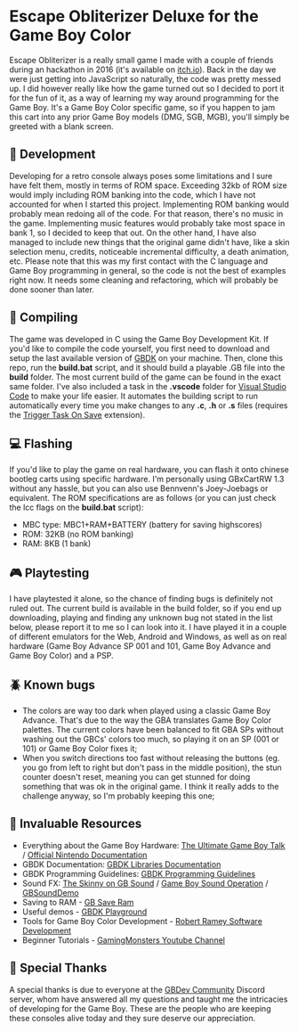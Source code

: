 # Escape Obliterizer Deluxe for the Game Boy Color
Escape Obliterizer is a really small game I made with a couple of friends during an hackathon in 2016 (it's available on [itch.io](https://9studios.itch.io/escape-obliterizer)). Back in the day we were just getting into JavaScript so naturally, the code was pretty messed up. I did however really like how the game turned out so I decided to port it for the fun of it, as a way of learning my way around programming for the Game Boy. It's a Game Boy Color specific game, so if you happen to jam this cart into any prior Game Boy models (DMG, SGB, MGB), you'll simply be greeted with a blank screen.

## :hammer: Development
Developing for a retro console always poses some limitations and I sure have felt them, mostly in terms of ROM space. Exceeding 32kb of ROM size would imply including ROM banking into the code, which I have not accounted for when I started this project. Implementing ROM banking would probably mean redoing all of the code. For that reason, there's no music in the game. Implementing music features would probably take most space in bank 1, so I decided to keep that out. On the other hand, I have also managed to include new things that the original game didn't have, like a skin selection menu, credits, noticeable incremental difficulty, a death animation, etc. Please note that this was my first contact with the C language and Game Boy programming in general, so the code is not the best of examples right now. It needs some cleaning and refactoring, which will probably be done sooner than later.

## :file_folder: Compiling
The game was developed in C using the Game Boy Development Kit. If you'd like to compile the code yourself, you first need to download and setup the last available version of [GBDK](http://gbdk.sourceforge.net/) on your machine. Then, clone this repo, run the **build.bat** script, and it should build a playable .GB file into the **build** folder. The most current build of the game can be found in the exact same folder. I've also included a task in the **.vscode** folder for [Visual Studio Code](https://code.visualstudio.com/) to make your life easier. It automates the building script to run automatically every time you make changes to any **.c**, **.h** or **.s** files (requires the [Trigger Task On Save](https://marketplace.visualstudio.com/items?itemName=Gruntfuggly.triggertaskonsave) extension). 

## :computer: Flashing
If you'd like to play the game on real hardware, you can flash it onto chinese bootleg carts using specific hardware. I'm personally using GBxCartRW 1.3 without any hassle, but you can also use Bennvenn's Joey-Joebags or equivalent. The ROM specifications are as follows (or you can just check the lcc flags on the **build.bat** script):

- MBC type: MBC1+RAM+BATTERY (battery for saving highscores)
- ROM: 32KB (no ROM banking)
- RAM: 8KB (1 bank)

## :video_game: Playtesting
I have playtested it alone, so the chance of finding bugs is definitely not ruled out. The current build is available in the build folder, so if you end up downloading, playing and finding any unknown bug not stated in the list below, please report it to me so I can look into it. I have played it in a couple of different emulators for the Web, Android and Windows, as well as on real hardware (Game Boy Advance SP 001 and 101, Game Boy Advance and Game Boy Color) and a PSP.

## :beetle: Known bugs
- The colors are way too dark when played using a classic Game Boy Advance. That's due to the way the GBA translates Game Boy Color palettes. The current colors have been balanced to fit GBA SPs without washing out the GBCs' colors too much, so playing it on an SP (001 or 101) or Game Boy Color fixes it;
- When you switch directions too fast without releasing the buttons (eg. you go from left to right but don't pass in the middle position), the stun counter doesn't reset, meaning you can get stunned for doing something that was ok in the original game. I think it really adds to the challenge anyway, so I'm probably keeping this one;

## :notebook_with_decorative_cover: Invaluable Resources
- Everything about the Game Boy Hardware: [The Ultimate Game Boy Talk](https://www.youtube.com/watch?v=HyzD8pNlpwI) / [Official Nintendo Documentation](https://ia801906.us.archive.org/19/items/GameBoyProgManVer1.1/GameBoyProgManVer1.1.pdf)
- GBDK Documentation: [GBDK Libraries Documentation](http://gbdk.sourceforge.net/doc/html/book01.html)
- GBDK Programming Guidelines: [GBDK Programming Guidelines](http://gbdk.sourceforge.net/guidelines.html)
- Sound FX: [The Skinny on GB Sound](https://github.com/bwhitman/pushpin/blob/master/src/gbsound.txt) / [Game Boy Sound Operation](https://gist.github.com/drhelius/3652407) / [GBSoundDemo](https://github.com/Zal0/GBSoundDemo/blob/master/sound.c)
- Saving to RAM - [GB Save Ram](http://www.devrs.com/gb/files/sram.txt)
- Useful demos - [GBDK Playground](https://github.com/mrombout/gbdk_playground)
- Tools for Game Boy Color Development - [Robert Ramey Software Development](http://rrsd.com/software_development/gameboy_development/)
- Beginner Tutorials - [GamingMonsters Youtube Channel](https://www.youtube.com/playlist?list=PLeEj4c2zF7PaFv5MPYhNAkBGrkx4iPGJo)

## :beers: Special Thanks
A special thanks is due to everyone at the [GBDev Community](https://github.com/gbdev/awesome-gbdev) Discord server, whom have answered all my questions and taught me the intricacies of developing for the Game Boy. These are the people who are keeping these consoles alive today and they sure deserve our appreciation.
